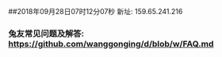 ##2018年09月28日07时12分07秒 新址: 159.65.241.216
### 兔友常见问题及解答: https://github.com/wanggonging/d/blob/w/FAQ.md
